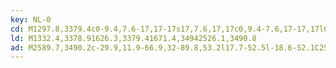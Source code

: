 ```yaml
---
key: NL-0
cd: M1297.8,3379.4c0-9.4,7.6-17,17-17s17,7.6,17,17c0,9.4-7.6,17-17,17l0,0C1305.4,3396.4,1297.8,3388.8,1297.8,3379.4z
ld: M1332.4,3378.91626.3,3379.41671.4,34942526.1,3490.8
ad: M2589.7,3490.2c-29.9,11.9-66.9,32-89.8,53.2l17.7-52.5l-18.6-52.1C2522.3,3459.5,2559.7,3478.9,2589.7,3490.2z
---
```


